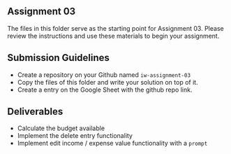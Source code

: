 ## Assignment 03

The files in this folder serve as the starting point for Assignment 03. Please review the instructions and use these materials to begin your assignment.

## Submission Guidelines

- Create a repository on your Github named `iw-assignment-03`
- Copy the files of this folder and write your solution on top of it.
- Create a entry on the Google Sheet with the github repo link.

## Deliverables

- Calculate the budget available
- Implement the delete entry functionality
- Implement edit income / expense value functionality with a `prompt`
